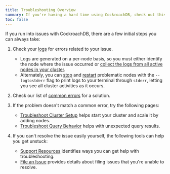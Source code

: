 ```yaml
---
title: Troubleshooting Overview
summary: If you're having a hard time using CockroachDB, check out this overview of our existing troubleshooting resources
toc: false
---
```


If you run into issues with CockroachDB, there are a few initial steps you can always take:

1. Check your [logs](debug-and-error-logs.html) for errors related to your issue.
    - Logs are generated on a per-node basis, so you must either identify the node where the issue occurred or [collect the logs from all active nodes in your cluster](debug-zip.html).
    - Alternately, you can [stop](stop-a-node.html) and [restart](start-a-node.html) problematic nodes with the `--logtostderr` flag to print logs to your terminal through `stderr`, letting you see all cluster activities as it occurs.

2. Check our list of [common errors](common-errors.html) for a solution.

3. If the problem doesn't match a common error, try the following pages:
    - [Troubleshoot Cluster Setup](cluster-setup-troubleshooting.html) helps start your cluster and scale it by adding nodes.
    - [Troubleshoot Query Behavior](query-behavior-troubleshooting.html) helps with unexpected query results.

4. If you can't resolve the issue easily yourself, the following tools can help you get unstuck:
    - [Support Resources](support-resources.html) identifies ways you can get help with troubleshooting.
    - [File an Issue](file-an-issue.html) provides details about filing issues that you're unable to resolve.
